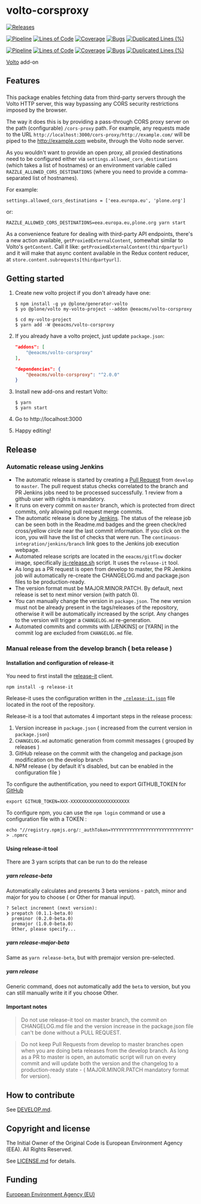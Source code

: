 # volto-corsproxy

[![Releases](https://img.shields.io/github/v/release/eea/volto-corsproxy)](https://github.com/eea/volto-corsproxy/releases)

[![Pipeline](https://ci.eionet.europa.eu/buildStatus/icon?job=volto-addons%2Fvolto-corsproxy%2Fmaster&subject=master)](https://ci.eionet.europa.eu/view/Github/job/volto-addons/job/volto-corsproxy/job/master/display/redirect)
[![Lines of Code](https://sonarqube.eea.europa.eu/api/project_badges/measure?project=volto-corsproxy-master&metric=ncloc)](https://sonarqube.eea.europa.eu/dashboard?id=volto-corsproxy-master)
[![Coverage](https://sonarqube.eea.europa.eu/api/project_badges/measure?project=volto-corsproxy-master&metric=coverage)](https://sonarqube.eea.europa.eu/dashboard?id=volto-corsproxy-master)
[![Bugs](https://sonarqube.eea.europa.eu/api/project_badges/measure?project=volto-corsproxy-master&metric=bugs)](https://sonarqube.eea.europa.eu/dashboard?id=volto-corsproxy-master)
[![Duplicated Lines (%)](https://sonarqube.eea.europa.eu/api/project_badges/measure?project=volto-corsproxy-master&metric=duplicated_lines_density)](https://sonarqube.eea.europa.eu/dashboard?id=volto-corsproxy-master)

[![Pipeline](https://ci.eionet.europa.eu/buildStatus/icon?job=volto-addons%2Fvolto-corsproxy%2Fdevelop&subject=develop)](https://ci.eionet.europa.eu/view/Github/job/volto-addons/job/volto-corsproxy/job/develop/display/redirect)
[![Lines of Code](https://sonarqube.eea.europa.eu/api/project_badges/measure?project=volto-corsproxy-develop&metric=ncloc)](https://sonarqube.eea.europa.eu/dashboard?id=volto-corsproxy-develop)
[![Coverage](https://sonarqube.eea.europa.eu/api/project_badges/measure?project=volto-corsproxy-develop&metric=coverage)](https://sonarqube.eea.europa.eu/dashboard?id=volto-corsproxy-develop)
[![Bugs](https://sonarqube.eea.europa.eu/api/project_badges/measure?project=volto-corsproxy-develop&metric=bugs)](https://sonarqube.eea.europa.eu/dashboard?id=volto-corsproxy-develop)
[![Duplicated Lines (%)](https://sonarqube.eea.europa.eu/api/project_badges/measure?project=volto-corsproxy-develop&metric=duplicated_lines_density)](https://sonarqube.eea.europa.eu/dashboard?id=volto-corsproxy-develop)


[Volto](https://github.com/plone/volto) add-on

## Features

###

This package enables fetching data from third-party servers through the Volto
HTTP server, this way bypassing any CORS security restrictions imposed by the
browser.

The way it does this is by providing a pass-through CORS proxy server on the
path (configurable) `/cors-proxy` path. For example, any requests made to the
URL `http://localhost:3000/cors-proxy/http://example.com/` will be piped to
the http://example.com website, through the Volto node server.

As you wouldn't want to provide an open proxy, all proxied destinations need to
be configured either via `settings.allowed_cors_destinations` (which takes
a list of hostnames) or an environment variable called
`RAZZLE_ALLOWED_CORS_DESTINATIONS` (where you need to provide a comma-separated
list of hostnames).

For example:

```
settings.allowed_cors_destinations = ['eea.europa.eu', 'plone.org']

```

or:

```
RAZZLE_ALLOWED_CORS_DESTINATIONS=eea.europa.eu,plone.org yarn start
```

As a convenience feature for dealing with third-party API endpoints, there's
a new action available, `getProxiedExternalContent`, somewhat similar to
Volto's `getContent`. Call it like: `getProxiedExternalContent(thirdpartyurl)`
and it will make that async content available in the Redux content reducer, at
`store.content.subrequests[thirdpartyurl]`.

## Getting started

1. Create new volto project if you don't already have one:

   ```
   $ npm install -g yo @plone/generator-volto
   $ yo @plone/volto my-volto-project --addon @eeacms/volto-corsproxy

   $ cd my-volto-project
   $ yarn add -W @eeacms/volto-corsproxy
   ```

1. If you already have a volto project, just update `package.json`:

   ```JSON
   "addons": [
       "@eeacms/volto-corsproxy"
   ],

   "dependencies": {
       "@eeacms/volto-corsproxy": "^2.0.0"
   }
   ```

1. Install new add-ons and restart Volto:

   ```
   $ yarn
   $ yarn start
   ```

1. Go to http://localhost:3000

1. Happy editing!

## Release

### Automatic release using Jenkins

*  The automatic release is started by creating a [Pull Request](../../compare/master...develop) from `develop` to `master`. The pull request status checks correlated to the branch and PR Jenkins jobs need to be processed successfully. 1 review from a github user with rights is mandatory.
* It runs on every commit on `master` branch, which is protected from direct commits, only allowing pull request merge commits.
* The automatic release is done by [Jenkins](https://ci.eionet.europa.eu). The status of the release job can be seen both in the Readme.md badges and the green check/red cross/yellow circle near the last commit information. If you click on the icon, you will have the list of checks that were run. The `continuous-integration/jenkins/branch` link goes to the Jenkins job execution webpage.
* Automated release scripts are located in the `eeacms/gitflow` docker image, specifically [js-release.sh](https://github.com/eea/eea.docker.gitflow/blob/master/src/js-release.sh) script. It  uses the `release-it` tool.
* As long as a PR request is open from develop to master, the PR Jenkins job will automatically re-create the CHANGELOG.md and package.json files to be production-ready.
* The version format must be MAJOR.MINOR.PATCH. By default, next release is set to next minor version (with patch 0).
* You can manually change the version in `package.json`.  The new version must not be already present in the tags/releases of the repository, otherwise it will be automatically increased by the script. Any changes to the version will trigger a `CHANGELOG.md` re-generation.
* Automated commits and commits with [JENKINS] or [YARN] in the commit log are excluded from `CHANGELOG.md` file.

### Manual release from the develop branch ( beta release )

#### Installation and configuration of release-it

You need to first install the [release-it](https://github.com/release-it/release-it)  client.

   ```
   npm install -g release-it
   ```

Release-it uses the configuration written in the [`.release-it.json`](./.release-it.json) file located in the root of the repository.

Release-it is a tool that automates 4 important steps in the release process:

1. Version increase in `package.json` ( increased from the current version in `package.json`)
2. `CHANGELOG.md` automatic generation from commit messages ( grouped by releases )
3. GitHub release on the commit with the changelog and package.json modification on the develop branch
4. NPM release ( by default it's disabled, but can be enabled in the configuration file )

To configure the authentification, you need to export GITHUB_TOKEN for [GitHub](https://github.com/settings/tokens)

   ```
   export GITHUB_TOKEN=XXX-XXXXXXXXXXXXXXXXXXXXXX
   ```

 To configure npm, you can use the `npm login` command or use a configuration file with a TOKEN :

   ```
   echo "//registry.npmjs.org/:_authToken=YYYYYYYYYYYYYYYYYYYYYYYYYYYYYY" > .npmrc
   ```

#### Using release-it tool

There are 3 yarn scripts that can be run to do the release

##### yarn release-beta

Automatically calculates and presents 3 beta versions - patch, minor and major for you to choose ( or Other for manual input).

```
? Select increment (next version):
❯ prepatch (0.1.1-beta.0)
  preminor (0.2.0-beta.0)
  premajor (1.0.0-beta.0)
  Other, please specify...
```

##### yarn release-major-beta

Same as `yarn release-beta`, but with premajor version pre-selected.

##### yarn release

Generic command, does not automatically add the `beta` to version, but you can still manually write it if you choose Other.

#### Important notes

> Do not use release-it tool on master branch, the commit on CHANGELOG.md file and the version increase in the package.json file can't be done without a PULL REQUEST.

> Do not keep Pull Requests from develop to master branches open when you are doing beta releases from the develop branch. As long as a PR to master is open, an automatic script will run on every commit and will update both the version and the changelog to a production-ready state - ( MAJOR.MINOR.PATCH mandatory format for version).


## How to contribute

See [DEVELOP.md](DEVELOP.md).

## Copyright and license

The Initial Owner of the Original Code is European Environment Agency (EEA).
All Rights Reserved.

See [LICENSE.md](LICENSE.md) for details.

## Funding

[European Environment Agency (EU)](http://eea.europa.eu)
